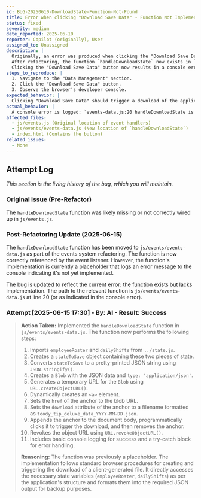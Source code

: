 ```yaml
---
id: BUG-20250610-DownloadState-Function-Not-Found
title: Error when clicking "Download Save Data" - Function Not Implemented
status: fixed
severity: medium
date_reported: 2025-06-10
reporter: Copilot (originally), User
assigned_to: Unassigned
description: |
  Originally, an error was produced when clicking the "Download Save Data" button, suggesting the handler function was not found.
  After refactoring, the function `handleDownloadState` now exists in `js/events/events-data.js`, but it is not fully implemented.
  Clicking the "Download Save Data" button now results in a console error: "handleDownloadState is not yet implemented."
steps_to_reproduce: |
  1. Navigate to the "Data Management" section.
  2. Click the "Download Save Data" button.
  3. Observe the browser's developer console.
expected_behavior: |
  Clicking "Download Save Data" should trigger a download of the application's current state as a JSON file.
actual_behavior: |
  A console error is logged: `events-data.js:20 handleDownloadState is not yet implemented.` No download occurs.
affected_files:
  - js/events.js (Original location of event handlers)
  - js/events/events-data.js (New location of `handleDownloadState`)
  - index.html (Contains the button)
related_issues:
  - None
---
```


## Attempt Log
*This section is the living history of the bug, which you will maintain.*

### Original Issue (Pre-Refactor)
The `handleDownloadState` function was likely missing or not correctly wired up in `js/events.js`.

### Post-Refactoring Update (2025-06-15)
The `handleDownloadState` function has been moved to `js/events/events-data.js` as part of the events system refactoring.
The function is now correctly referenced by the event listener.
However, the function's implementation is currently a placeholder that logs an error message to the console indicating it's not yet implemented.

The bug is updated to reflect the current error: the function exists but lacks implementation.
The path to the relevant function is `js/events/events-data.js` at line 20 (or as indicated in the console error).

### Attempt [2025-06-15 17:30] - By: AI - **Result:** Success
> **Action Taken:**
> Implemented the `handleDownloadState` function in `js/events/events-data.js`. The function now performs the following steps:
>   1. Imports `employeeRoster` and `dailyShifts` from `../state.js`.
>   2. Creates a `stateToSave` object containing these two pieces of state.
>   3. Converts `stateToSave` to a pretty-printed JSON string using `JSON.stringify()`.
>   4. Creates a `Blob` with the JSON data and `type: 'application/json'`.
>   5. Generates a temporary URL for the `Blob` using `URL.createObjectURL()`.
>   6. Dynamically creates an `<a>` element.
>   7. Sets the `href` of the anchor to the blob URL.
>   8. Sets the `download` attribute of the anchor to a filename formatted as `toody_tip_deluxe_data_YYYY-MM-DD.json`.
>   9. Appends the anchor to the document body, programmatically clicks it to trigger the download, and then removes the anchor.
>   10. Revokes the object URL using `URL.revokeObjectURL()`.
>   11. Includes basic console logging for success and a try-catch block for error handling.
>
> **Reasoning:**
> The function was previously a placeholder. The implementation follows standard browser procedures for creating and triggering the download of a client-generated file. It directly accesses the necessary state variables (`employeeRoster`, `dailyShifts`) as per the application's structure and formats them into the required JSON output for backup purposes.
